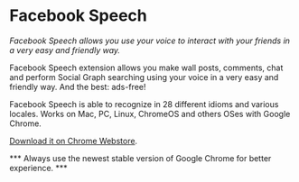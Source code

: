 Facebook Speech
========

*Facebook Speech allows you use your voice to interact with your friends in a very easy and friendly way.*

Facebook Speech extension allows you make wall posts, comments, chat and perform Social Graph searching using your voice in a very easy and friendly way. And the best: ads-free!

Facebook Speech is able to recognize in 28 different idioms and various locales.
Works on Mac, PC, Linux, ChromeOS and others OSes with Google Chrome.

[Download it on Chrome Webstore](https://chrome.google.com/webstore/detail/facebook-speech/jdhgpdifkdgnloifbdnknliljkeipefn).

*** Always use the newest stable version of Google Chrome for better experience. ***
